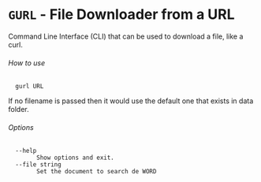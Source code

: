 
# **`GURL`** - File Downloader from a URL

Command Line Interface (CLI) that can be used to download a file, like a curl.

###### How to use
```
  gurl URL
```
If no filename is passed then it would use the default one that exists in data folder.
###### Options
```
  --help 
        Show options and exit.
  --file string
        Set the document to search de WORD
```
